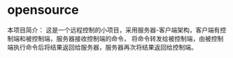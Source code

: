 # opensource
本项目简介：
    这是一个远程控制的小项目，采用服务器-客户端架构，客户端有控制端和被控制端，服务器接收控制端的命令，
将命令转发给被控制端，由被控制端执行命令后将结果返回给服务器，服务器再次将结果返回给控制端。
